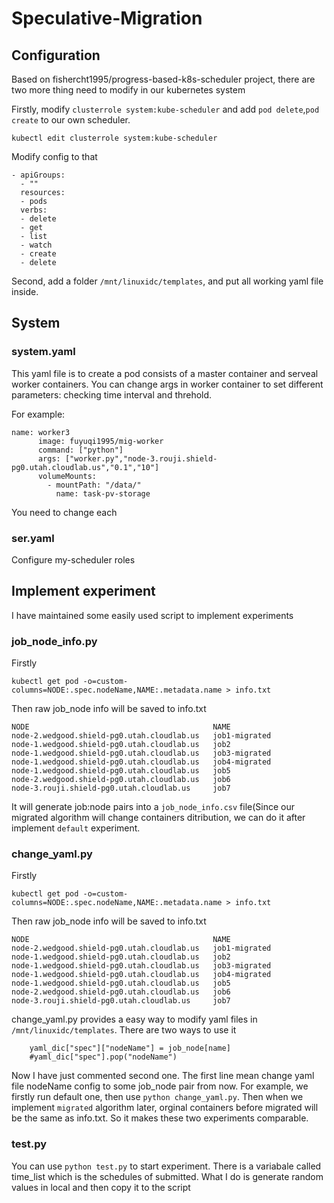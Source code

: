 # Speculative-Migration


## Configuration

Based on fishercht1995/progress-based-k8s-scheduler project, there are two more thing need to modify in our kubernetes system

Firstly, modify `clusterrole system:kube-scheduler` and add `pod delete`,`pod create` to our own scheduler.
```
kubectl edit clusterrole system:kube-scheduler
```
Modify config to that
```
- apiGroups:
  - ""
  resources:
  - pods
  verbs:
  - delete
  - get
  - list
  - watch
  - create
  - delete
```

Second, add a folder `/mnt/linuxidc/templates`, and put all working yaml file inside.

## System

### system.yaml
This yaml file is to create a pod consists of a master container and serveal worker containers. You can change args in worker container to set different parameters: checking time interval and threhold.

For example:
```
name: worker3
      image: fuyuqi1995/mig-worker
      command: ["python"]
      args: ["worker.py","node-3.rouji.shield-pg0.utah.cloudlab.us","0.1","10"]
      volumeMounts:
        - mountPath: "/data/"
          name: task-pv-storage
```
You need to change each 

### ser.yaml
Configure my-scheduler roles

## Implement experiment


I have maintained some easily used script to implement experiments

### job_node_info.py
Firstly
```
kubectl get pod -o=custom-columns=NODE:.spec.nodeName,NAME:.metadata.name > info.txt
```
Then raw job_node info will be saved to info.txt
```
NODE                                         NAME
node-2.wedgood.shield-pg0.utah.cloudlab.us   job1-migrated
node-1.wedgood.shield-pg0.utah.cloudlab.us   job2
node-1.wedgood.shield-pg0.utah.cloudlab.us   job3-migrated
node-1.wedgood.shield-pg0.utah.cloudlab.us   job4-migrated
node-1.wedgood.shield-pg0.utah.cloudlab.us   job5
node-2.wedgood.shield-pg0.utah.cloudlab.us   job6
node-3.rouji.shield-pg0.utah.cloudlab.us     job7
```
It will generate job:node pairs into a `job_node_info.csv` file(Since our migrated algorithm will change containers ditribution, we can do it after implement `default` experiment.

### change_yaml.py
Firstly
```
kubectl get pod -o=custom-columns=NODE:.spec.nodeName,NAME:.metadata.name > info.txt
```
Then raw job_node info will be saved to info.txt
```
NODE                                         NAME
node-2.wedgood.shield-pg0.utah.cloudlab.us   job1-migrated
node-1.wedgood.shield-pg0.utah.cloudlab.us   job2
node-1.wedgood.shield-pg0.utah.cloudlab.us   job3-migrated
node-1.wedgood.shield-pg0.utah.cloudlab.us   job4-migrated
node-1.wedgood.shield-pg0.utah.cloudlab.us   job5
node-2.wedgood.shield-pg0.utah.cloudlab.us   job6
node-3.rouji.shield-pg0.utah.cloudlab.us     job7
```
change_yaml.py provides a easy way to modify yaml files in `/mnt/linuxidc/templates`. There are two ways to use it
```
	yaml_dic["spec"]["nodeName"] = job_node[name]
	#yaml_dic["spec"].pop("nodeName")
 ```
Now I have just commented second one. The first line mean change yaml file nodeName config to some job_node pair from now. For example, we firstly run default one, then use `python change_yaml.py`. Then when we implement `migrated` algorithm later, orginal containers before migrated will be the same as info.txt. So it makes these two experiments comparable.
 
### test.py

You can use `python test.py` to start experiment. There is a variabale called time_list which is the schedules of submitted. What I do is generate random values in local and then copy it to the script

